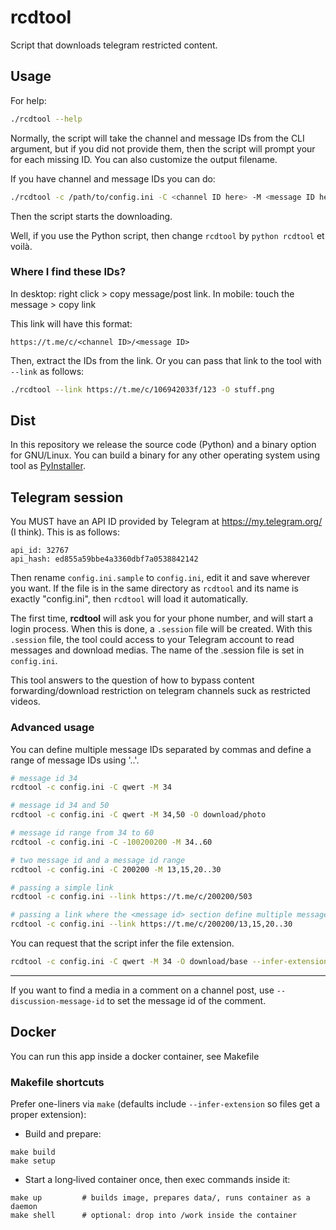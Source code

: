 # rcdtool

Script that downloads telegram restricted content.

## Usage

For help:

```bash
./rcdtool --help
```

Normally, the script will take the channel and message IDs from the CLI argument, but if you did not provide them, then the script will prompt your for each missing ID. You can also customize the output filename.

If you have channel and message IDs you can do:

```bash
./rcdtool -c /path/to/config.ini -C <channel ID here> -M <message ID here> -O interesting-video.mp4
```

Then the script starts the downloading.

Well, if you use the Python script, then change `rcdtool` by `python rcdtool` et voilà.

### Where I find these IDs?

In desktop: right click > copy message/post link.
In mobile: touch the message > copy link

This link will have this format:

```
https://t.me/c/<channel ID>/<message ID>
```

Then, extract the IDs from the link. Or you can pass that link to the tool with `--link` as follows:

```bash
./rcdtool --link https://t.me/c/106942033f/123 -O stuff.png
```

## Dist

In this repository we release the source code (Python) and a binary option for GNU/Linux. You can build a binary for any other operating system using tool as [PyInstaller](https://pyinstaller.org/en/).

## Telegram session

You MUST have an API ID provided by Telegram at https://my.telegram.org/ (I think). This is as follows:

```
api_id: 32767
api_hash: ed855a59bbe4a3360dbf7a0538842142
```

Then rename `config.ini.sample` to `config.ini`, edit it and save wherever you want. If the file is in the same directory as `rcdtool` and its name is exactly "config.ini", then `rcdtool` will load it automatically.

The first time, **rcdtool** will ask you for your phone number, and will start a login process. When this is done, a `.session` file will be created. With this `.session` file, the tool could access to your Telegram account to read messages and download medias. The name of the .session file is set in `config.ini`.

This tool answers to the question of how to bypass content forwarding/download restriction on telegram channels suck as restricted videos.

### Advanced usage

You can define multiple message IDs separated by commas and define a range of message IDs using '..'.

```bash
# message id 34
rcdtool -c config.ini -C qwert -M 34

# message id 34 and 50
rcdtool -c config.ini -C qwert -M 34,50 -O download/photo

# message id range from 34 to 60
rcdtool -c config.ini -C -100200200 -M 34..60

# two message id and a message id range
rcdtool -c config.ini -C 200200 -M 13,15,20..30

# passing a simple link
rcdtool -c config.ini --link https://t.me/c/200200/503

# passing a link where the <message id> section define multiple message ids
rcdtool -c config.ini --link https://t.me/c/200200/13,15,20..30
```

You can request that the script infer the file extension.

```bash
rcdtool -c config.ini -C qwert -M 34 -O download/base --infer-extension
```

---

If you want to find a media in a comment on a channel post, use `--discussion-message-id` to set the message id of the comment.

## Docker

You can run this app inside a docker container, see Makefile


### Makefile shortcuts

Prefer one-liners via `make` (defaults include `--infer-extension` so files get a proper extension):

- Build and prepare:

```
make build
make setup
```

- Start a long‑lived container once, then exec commands inside it:

```
make up         # builds image, prepares data/, runs container as a daemon
make shell      # optional: drop into /work inside the container
```
